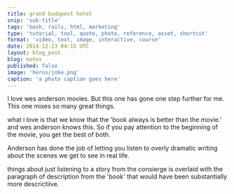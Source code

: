 ```yaml
---
title: grand budapest hotel
snip: 'sub-title'
tags: 'bash, rails, html, marketing'
type: 'tutorial, tool, quote, photo, reference, asset, shortcut'
format: 'video, text, image, interactive, course'
date: 2014-12-13 04:15 UTC
layout: blog_post
blog: notes
published: false
image: 'heros/joke.png'
caption: 'a photo caption goes here'
---
```


I love wes anderson movies. But this one has gone one step further for me. This one mixes so many great things.

what i love is that we know that the 'book always is better than the movie.' and wes anderson knows this. So if you pay attention to the beginning of the movie, you get the best of both. 

Anderson has done the job of letting you listen to overly dramatic writing about the scenes we get to see in real life. 

things about just listening to a story from the consierge is overlaid with the paragraph of description from the 'book' that would have been substantially more descrictiive.

